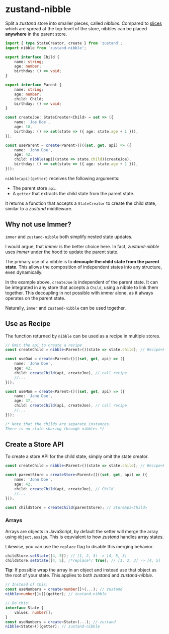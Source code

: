 # zustand-nibble

Split a _zustand_ store into smaller pieces, called _nibbles_.
Compared to [slices](https://docs.pmnd.rs/zustand/guides/slices-pattern) which are spread at the top-level of the store, nibbles can be placed **anywhere** in the parent store.

```typescript
import { type StateCreator, create } from 'zustand';
import nibble from 'zustand-nibble';

export interface Child {
    name: string;
    age: number;
    birthday: () => void;
}

export interface Parent {
    name: string;
    age: number;
    child: Child;
    birthday: () => void;
}

const createJoe: StateCreator<Child> = set => ({
    name: 'Joe Doe',
    age: 10,
    birthday: () => set(state => ({ age: state.age + 1 })),
});

const useParent = create<Parent>()((set, get, api) => ({
    name: 'John Doe',
    age: 42,
    child: nibble(api)(state => state.child)(createJoe),
    birthday: () => set(state => ({ age: state.age + 1 })),
}));
```

`nibble(api)(getter)` receives the following arguments:

-   The parent store `api`.
-   A `getter` that extracts the child state from the parent state.

It returns a function that accepts a `StateCreator` to create the child state, similar to a _zustand_ middleware.

## Why not use Immer?

`immer` and `zustand-nibble` both simplify nested state updates.

I would argue, that _immer_ is the better choice here.
In fact, _zustand-nibble_ uses _immer_ under the hood to update the parent state.

The primary use of a nibble is to **decouple the child state from the parent state**. This allows the composition of independent states into any structure, even dynamically.

In the example above, `createJoe` is independent of the parent state. It can be integrated in any store that accepts a `Child`, using a nibble to link them together. This decoupling in not possible with _immer_ alone, as it always operates on the parent state.

Naturally, `immer` and `zustand-nibble` can be used together.

## Use as Recipe

The function returned by `nibble` can be used as a recipe in multiple stores.

```typescript
// Omit the api to create a recipe
const createChild = nibble<Parent>()(state => state.child); // Recipe<Parent, Child>

const useDad = create<Parent>()((set, get, api) => ({
    name: 'John Doe',
    age: 42,
    child: createChild(api, createJoe), // call recipe
    //...
}));

const useMom = create<Parent>()((set, get, api) => ({
    name: 'Jane Doe',
    age: 37,
    child: createChild(api, createJoe), // call recipe
    //...
}));

/* Note that the childs are separate instances.
There is no state sharing through nibbles */
```

## Create a Store API

To create a store API for the child state, simply omit the state creator.

```typescript
const createChild = nibble<Parent>()(state => state.child); // Recipe<Parent, Child>

const parentStore = createStore<Parent>()((set, get, api) => ({
    name: 'John Doe',
    age: 42,
    child: createChild(api, createJoe), // Child
    //...
}));

const childStore = createChild(parentStore); // StoreApi<Child>
```

### Arrays

Arrays are objects in JavaScript, by default the setter will merge the array using `Object.assign`. This is equvialent to how _zustand_ handles array states.

Likewise, you can use the `replace` flag to disable this merging behavior.

```typescript
childStore.setState([4, 5]); // [1, 2, 3] -> [4, 5, 3]
childStore.setState([4, 5], /*replace*/ true); // [1, 2, 3] -> [4, 5]
```

**Tip**: If possible wrap the array in an object and instead use that object as the root of your state. This applies to both _zustand_ and _zustand-nibble_.

```typescript
// Instead of this:
const useNumbers = create<number[]>(...); // zustand
nibble<number[]>()(getter); // zustand-nibble

// Do this:
interface State {
    values: number[];
}
const useNumbers = create<State>(...); // zustand
nibble<State>()(getter); // zustand-nibble
```

